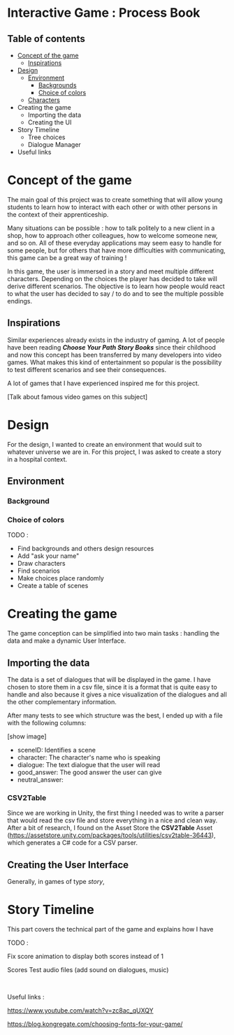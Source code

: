 # Interactive Game : Process Book



## Table of contents

- [Concept of the game](#concept-of-the-game)
    - [Inspirations](#inspirations)
- [Design](#design)
    - [Environment](#enviroment)
        - [Backgrounds](#background)
        - [Choice of colors](#choice-of-colors)
    - [Characters](#characters)
- Creating the game
    - Importing the data
    - Creating the UI
- Story Timeline
    - Tree choices
    - Dialogue Manager
- Useful links






# Concept of the game

The main goal of this project was to create something that will allow young students to learn how to interact with each other or with other persons in the context of their apprenticeship.

Many situations can be possible : how to talk politely to a new client in a shop, how to approach other colleagues, how to welcome someone new, and so on.
All of these everyday applications may seem easy to handle for some people, but for others that have more difficulties with communicating, this game can be a great way of training !

In this game,  the user is immersed in a story and meet multiple different characters. Depending on the choices the player has decided to take will derive different scenarios. The objective is to learn how people would react to what the user has decided to say / to do and to see the multiple possible endings.



## Inspirations

Similar experiences already exists in the industry of gaming. A lot of people have been reading _**Choose Your Path Story Books**_ since their childhood and now this concept has been transferred by many developers into video games. What makes this kind of entertainment so popular is the possibility to test different scenarios and see their consequences.

A lot of games that I have experienced inspired me for this project.	



[Talk about famous video games on this subject]



# Design

For the design, I wanted to create an environment that would suit to whatever universe we are in. For this project, I was asked to create a story in a hospital context.



## Environment

### Background





### Choice of colors





TODO :

- Find backgrounds and others design resources
- Add "ask your name" 
- Draw characters
- Find scenarios
- Make choices place randomly
- Create a table of scenes





# Creating the game

The game conception can be simplified into two main tasks : handling the data and make a dynamic User Interface. 



## Importing the data

The data is a set of dialogues that will be displayed in the game. I have chosen to store them in a csv file, since it is a format that is quite easy to handle and also because it gives a nice visualization of the dialogues and all the other complementary information.

After many tests to see which structure was the best, I ended up with a file with the following columns:

[show image]





* sceneID: Identifies a scene
* character: The character's name who is speaking
* dialogue: The text dialogue that the user will read
* good_answer: The good answer the user can give
* neutral_answer:



### CSV2Table

Since we are working in Unity, the first thing I needed was to write a parser that would read the csv file and store everything in a nice and clean way. After a bit of research, I found on the Asset Store the **CSV2Table** Asset (https://assetstore.unity.com/packages/tools/utilities/csv2table-36443), which generates a C# code for a CSV parser.









## Creating the User Interface

Generally, in games of type *story*, 





# Story Timeline

This part covers the technical part of the game and explains how I have





TODO :

Fix score animation to display both scores instead of 1

Scores 
Test audio files (add sound on dialogues, music)

​		







Useful links :

https://www.youtube.com/watch?v=zc8ac_qUXQY

https://blog.kongregate.com/choosing-fonts-for-your-game/

